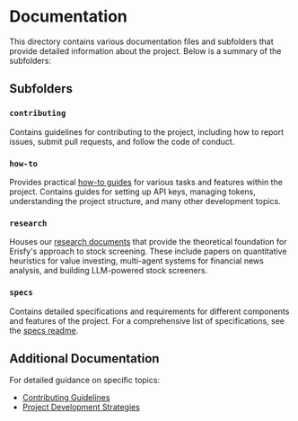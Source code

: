 # Documentation

This directory contains various documentation files and subfolders that provide detailed information about the project. Below is a summary of the subfolders:

## Subfolders

### `contributing`

Contains guidelines for contributing to the project, including how to report issues, submit pull requests, and follow the code of conduct.

### `how-to`

Provides practical [how-to guides](./how-to/README.md) for various tasks and features within the project. Contains guides for setting up API keys, managing tokens, understanding the project structure, and many other development topics.

### `research`

Houses our [research documents](./research/readme.md) that provide the theoretical foundation for Erisfy's approach to stock screening. These include papers on quantitative heuristics for value investing, multi-agent systems for financial news analysis, and building LLM-powered stock screeners.

### `specs`

Contains detailed specifications and requirements for different components and features of the project. For a comprehensive list of specifications, see the [specs readme](./specs/readme.md).

## Additional Documentation

For detailed guidance on specific topics:

- [Contributing Guidelines](./CONTRIBUTING.md)
- [Project Development Strategies](./strategies.md)
